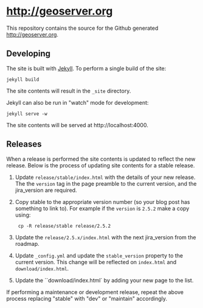 # http://geoserver.org

This repository contains the source for the Github generated http://geoserver.org. 

## Developing 

The site is built with [Jekyll](https://github.com/jekyll/jekyll). To perform a single build of the site:

    jekyll build

The site contents will result in the ``_site`` directory.

Jekyll can also be run in "watch" mode for development:

    jekyll serve -w

The site contents will be served at http://localhost:4000. 

## Releases

When a release is performed the site contents is updated to reflect the new release. Below is the 
process of updating site contents for a stable release.

1. Update ``release/stable/index.html`` with the details of your new release. The the ``version`` tag in the page preamble to the current version, and the jira_version are required. 

2. Copy stable to the appropriate version number (so your blog post has something to link to). For example if the ``version`` is ``2.5.2`` make a copy using:

        cp -R release/stable release/2.5.2

3. Update the ``release/2.5.x/index.html`` with the next jira_version from the roadmap.

4. Update ``_config.yml`` and update the ``stable_version`` property to the current version. This change will be reflected on ``index.html`` and ``download/index.html``.

5. Update the ``download/index.html` by adding your new page to the list.

If performing a maintenance or development release, repeat the above process replacing "stable" 
with "dev" or "maintain" accordingly. 
